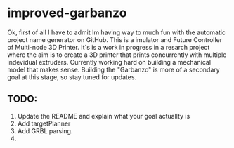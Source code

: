 # improved-garbanzo

Ok, first of all I have to admit Im having way to much fun with the automatic project name generator on GitHub.
This is a imulator and Future Controller of Multi-node 3D Printer. It´s is a work in progress in a resarch project where the aim is to create a 3D printer that prints concurrently with multiple indevidual extruders. Currently working hard on building a mechanical model that makes sense. Building the "Garbanzo" is more of a secondary goal at this stage, so stay tuned for updates. 

## TODO:
1. Update the README and explain what your goal actuallty is
2. Add targetPlanner
3. Add GRBL parsing.
3.
